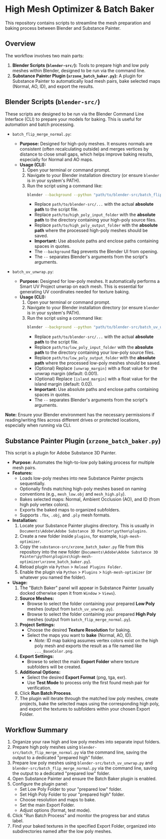 # High Mesh Optimizer & Batch Baker

This repository contains scripts to streamline the mesh preparation and baking process between Blender and Substance Painter.

## Overview

The workflow involves two main parts:

1.  **Blender Scripts (`blender-src/`):** Tools to prepare high and low poly meshes within Blender, designed to be run via the command line.
2.  **Substance Painter Plugin (`xrzone_batch_baker.py`):** A plugin for Substance Painter to automatically load mesh pairs, bake selected maps (Normal, AO, ID), and export the results.

## Blender Scripts (`blender-src/`)

These scripts are designed to be run via the Blender Command Line Interface (CLI) to prepare your models for baking. This is useful for automation and batch processing.

*   `batch_flip_merge_normal.py`:
    *   **Purpose:** Designed for high-poly meshes. It ensures normals are consistent (often recalculating outside) and merges vertices by distance to close small gaps, which helps improve baking results, especially for Normal and AO maps.
    *   **Usage (CLI):**
        1.  Open your terminal or command prompt.
        2.  Navigate to your Blender installation directory (or ensure `blender` is in your system's PATH).
        3.  Run the script using a command like:
            ```bash
            blender --background --python "path/to/blender-src/batch_flip_merge_normal.py" -- "path/to/high_poly_input_folder" "path/to/high_poly_output_folder"
            ```
            *   Replace `path/to/blender-src/...` with the actual **absolute path** to the script file.
            *   Replace `path/to/high_poly_input_folder` with the **absolute path** to the directory containing your high-poly source files.
            *   Replace `path/to/high_poly_output_folder` with the **absolute path** where the processed high-poly meshes should be saved.
            *   **Important:** Use absolute paths and enclose paths containing spaces in quotes.
            *   The `--background` flag prevents the Blender UI from opening.
            *   The `--` separates Blender's arguments from the script's arguments.

*   `batch_uv_unwrap.py`:
    *   **Purpose:** Designed for low-poly meshes. It automatically performs a Smart UV Project unwrap on each mesh. This is essential for generating UV coordinates needed for texture baking.
    *   **Usage (CLI):**
        1.  Open your terminal or command prompt.
        2.  Navigate to your Blender installation directory (or ensure `blender` is in your system's PATH).
        3.  Run the script using a command like:
            ```bash
            blender --background --python "path/to/blender-src/batch_uv_unwrap.py" -- "path/to/low_poly_input_folder" "path/to/low_poly_output_folder" [unwrap_margin] [island_margin]
            ```
            *   Replace `path/to/blender-src/...` with the actual **absolute path** to the script file.
            *   Replace `path/to/low_poly_input_folder` with the **absolute path** to the directory containing your low-poly source files.
            *   Replace `path/to/low_poly_output_folder` with the **absolute path** where the processed low-poly meshes should be saved.
            *   (Optional) Replace `[unwrap_margin]` with a float value for the unwrap margin (default: 0.001).
            *   (Optional) Replace `[island_margin]` with a float value for the island margin (default: 0.02).
            *   **Important:** Use absolute paths and enclose paths containing spaces in quotes.
            *   The `--` separates Blender's arguments from the script's arguments.

**Note:** Ensure your Blender environment has the necessary permissions if reading/writing files across different drives or protected locations, especially when running via CLI.

## Substance Painter Plugin (`xrzone_batch_baker.py`)

This script is a plugin for Adobe Substance 3D Painter.

*   **Purpose:** Automates the high-to-low poly baking process for multiple mesh pairs.
*   **Features:**
    *   Loads low-poly meshes into new Substance Painter projects sequentially.
    *   Optionally finds matching high-poly meshes based on naming conventions (e.g., `mesh_low.obj` and `mesh_high.ply`).
    *   Bakes selected maps: Normal, Ambient Occlusion (AO), and ID (from high poly vertex colors).
    *   Exports the baked maps to organized subfolders.
    *   Supports `.fbx`, `.obj`, and `.ply` mesh formats.
*   **Installation:**
    1.  Locate your Substance Painter plugins directory. This is usually in `Documents\Adobe\Adobe Substance 3D Painter\python\plugins`.
    2.  Create a new folder inside `plugins`, for example, `high-mesh-optimizer`.
    3.  Copy the `substance-src/xrzone_batch_baker.py` file from this repository into the new folder (`Documents\Adobe\Adobe Substance 3D Painter\python\plugins\high-mesh-optimizer\xrzone_batch_baker.py`).
    4.  Reload plugin via `Python` > `Reload Plugins Folder`.
    5.  Enable the plugin via `Python` > `Plugins` > `high-mesh-optimizer` (or whatever you named the folder).
*   **Usage:**
    1.  The "Batch Baker" panel will appear in Substance Painter (usually docked otherwise open it from `Window` > `Views`).
    2.  **Source Meshes:**
        *   Browse to select the folder containing your prepared **Low Poly** meshes (output from `batch_uv_unwrap.py`).
        *   Browse to select the folder containing your prepared **High Poly** meshes (output from `batch_flip_merge_normal.py`).
    3.  **Project Settings:**
        *   Choose the desired **Texture Resolution** for baking.
        *   Select the maps you want to **bake** (Normal, AO, ID).
            *   *Note:* ID map baking assumes vertex colors exist on the high poly mesh and exports the result as a file named like `..._BaseColor.png`.
    4.  **Export Settings:**
        *   Browse to select the main **Export Folder** where texture subfolders will be created.
    5.  **Additional Options:**
        *   Select the desired **Export Format** (png, tga, exr).
        *   Use **Test Mode** to process only the first found mesh pair for verification.
    6.  Click **Run Batch Process**.
    7.  The plugin will iterate through the matched low poly meshes, create projects, bake the selected maps using the corresponding high poly, and export the textures to subfolders within your chosen Export Folder.

## Workflow Summary

1.  Organize your raw high and low poly meshes into separate input folders.
2.  Prepare high poly meshes using `blender-src/batch_flip_merge_normal.py` via the command line, saving the output to a dedicated "prepared high" folder.
3.  Prepare low poly meshes using `blender-src/batch_uv_unwrap.py` and `blender-src/batch_flip_merge_normal.py` via the command line, saving the output to a dedicated "prepared low" folder.
4.  Open Substance Painter and ensure the Batch Baker plugin is enabled.
5.  Configure the plugin panel:
    *   Set Low Poly Folder to your "prepared low" folder.
    *   Set High Poly Folder to your "prepared high" folder.
    *   Choose resolution and maps to bake.
    *   Set the main Export Folder.
    *   Adjust options (format, test mode).
6.  Click "Run Batch Process" and monitor the progress bar and status label.
7.  Find your baked textures in the specified Export Folder, organized into subdirectories named after the low poly meshes.